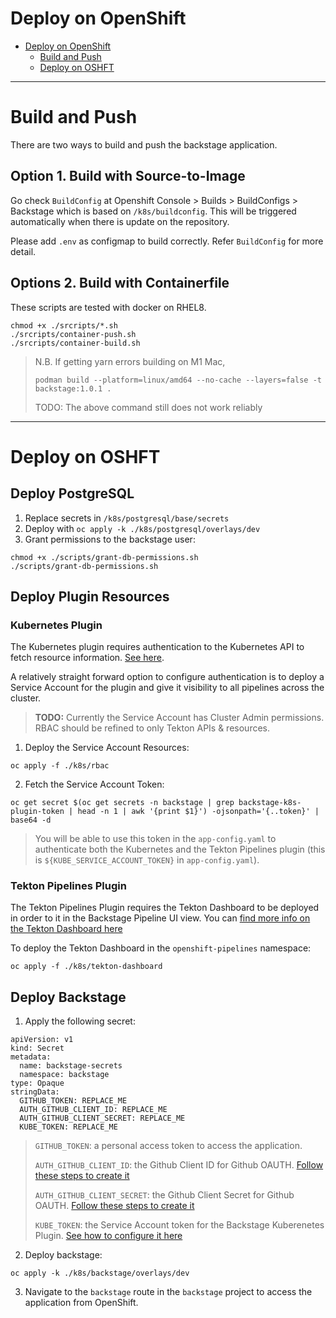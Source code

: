 # Deploy on OpenShift

- [Deploy on OpenShift](#deploy-on-openshift)
    - [Build and Push](#build-and-push)
    - [Deploy on OSHFT](#deploy-on-oshft)

---

# Build and Push

There are two ways to build and push the backstage application.

## Option 1. Build with Source-to-Image

Go check `BuildConfig` at Openshift Console > Builds > BuildConfigs > Backstage
which is based on `/k8s/buildconfig`. 
This will be triggered automatically when there is update on the repository.

Please add `.env` as configmap to build correctly.
Refer `BuildConfig` for more detail.

## Options 2. Build with Containerfile

These scripts are tested with docker on RHEL8.

```
chmod +x ./srcripts/*.sh
./srcripts/container-push.sh
./srcripts/container-build.sh
```

>
> N.B. If getting yarn errors building on M1 Mac,
> ```
> podman build --platform=linux/amd64 --no-cache --layers=false -t backstage:1.0.1 .
> ```
> TODO: The above command still does not work reliably


---

# Deploy on OSHFT

## Deploy PostgreSQL

1. Replace secrets in `/k8s/postgresql/base/secrets`
2. Deploy with `oc apply -k ./k8s/postgresql/overlays/dev`
3. Grant permissions to the backstage user:

```
chmod +x ./scripts/grant-db-permissions.sh
./scripts/grant-db-permissions.sh
```


## Deploy Plugin Resources

### Kubernetes Plugin

The Kubernetes plugin requires authentication to the Kubernetes API to fetch resource information. [See here](https://backstage.io/docs/features/kubernetes/authentication).

A relatively straight forward option to configure authentication is to deploy a Service Account for the plugin and give it visibility to all pipelines across the cluster.

> **TODO:** Currently the Service Account has Cluster Admin permissions. RBAC should be refined to only Tekton APIs & resources.

1. Deploy the Service Account Resources:

```
oc apply -f ./k8s/rbac
```

2. Fetch the Service Account Token:

```
oc get secret $(oc get secrets -n backstage | grep backstage-k8s-plugin-token | head -n 1 | awk '{print $1}') -ojsonpath='{..token}' | base64 -d
```

> You will be able to use this token in the `app-config.yaml` to authenticate both the Kubernetes and the Tekton Pipelines plugin (this is `${KUBE_SERVICE_ACCOUNT_TOKEN}` in `app-config.yaml`).


### Tekton Pipelines Plugin

The Tekton Pipelines Plugin requires the Tekton Dashboard to be deployed in order to it in the Backstage Pipeline UI view. You can [find more info on the Tekton Dashboard here](https://tekton.dev/docs/dashboard/)

To deploy the Tekton Dashboard in the `openshift-pipelines` namespace:

```
oc apply -f ./k8s/tekton-dashboard
```




## Deploy Backstage

1. Apply the following secret:

```
apiVersion: v1
kind: Secret
metadata:
  name: backstage-secrets
  namespace: backstage
type: Opaque
stringData:
  GITHUB_TOKEN: REPLACE_ME
  AUTH_GITHUB_CLIENT_ID: REPLACE_ME
  AUTH_GITHUB_CLIENT_SECRET: REPLACE_ME
  KUBE_TOKEN: REPLACE_ME
```

> `GITHUB_TOKEN`: a personal access token to access the application.
>
> `AUTH_GITHUB_CLIENT_ID`: the Github Client ID for Github OAUTH.
> [Follow these steps to create it](#configuting-github-oauth)
>
> `AUTH_GITHUB_CLIENT_SECRET`: the Github Client Secret for Github OAUTH. [Follow these steps to create it](#configuting-github-oauth)
>
> `KUBE_TOKEN`: the Service Account token for the Backstage Kuberenetes Plugin. [See how to configure it here](#kubernetes-plugin)

2. Deploy backstage:

```
oc apply -k ./k8s/backstage/overlays/dev
```

3. Navigate to the `backstage` route in the `backstage` project to access the application from OpenShift.


